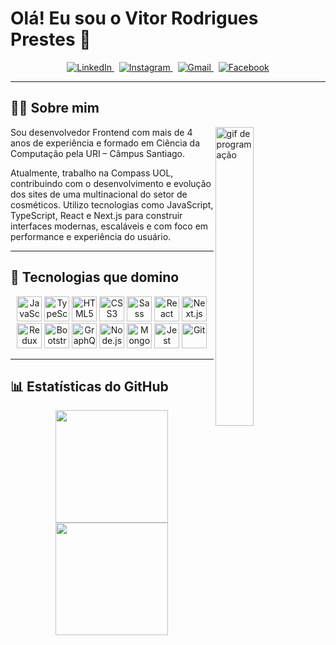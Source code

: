 # Olá! Eu sou o Vitor Rodrigues Prestes 👋

[comment]: <> (ÁREA DE CONTATO)
<p align="center">
  <a href="https://www.linkedin.com/in/prestesvitor" target="_blank">
    <img src="https://img.shields.io/badge/LinkedIn-Vitor%20Prestes-0A66C2?style=flat&logo=linkedin&logoColor=white" alt="LinkedIn" />
  </a>
  &nbsp;
  <a href="https://www.instagram.com/vitorprestez/" target="_blank">
    <img src="https://img.shields.io/badge/Instagram-@vitorprestez_-E4405F?style=flat&logo=instagram&logoColor=white" alt="Instagram" />
  </a>
  &nbsp;
  <a href="mailto:vitorprestesdev@gmail.com" target="_blank">
    <img src="https://img.shields.io/badge/Gmail-vitorprestesdev@gmail.com-D14836?style=flat&logo=gmail&logoColor=white" alt="Gmail" />
  </a>
  &nbsp;
  <a href="https://www.facebook.com/vitorprestez/" target="_blank">
    <img src="https://img.shields.io/badge/Facebook-Vitor%20Prestes-1877F2?style=flat&logo=facebook&logoColor=white" alt="Facebook" />
  </a>
</p>


---

## 👨‍💻 Sobre mim

<img align="right" width="35%" src="https://raw.githubusercontent.com/gist/patevs/b007a0e98fb216438d4cbf559fac4166/raw/88f20c9d749d756be63f22b09f3c4ac570bc5101/programming.gif" alt="gif de programação">

Sou desenvolvedor Frontend com mais de 4 anos de experiência e formado em Ciência da Computação pela URI – Câmpus Santiago.

Atualmente, trabalho na Compass UOL, contribuindo com o desenvolvimento e evolução dos sites de uma multinacional do setor de cosméticos. Utilizo tecnologias como JavaScript, TypeScript, React e Next.js para construir interfaces modernas, escaláveis e com foco em performance e experiência do usuário.

---

## 🚀 Tecnologias que domino

<div>
  <p align="center">
    <img width="40" src="https://cdn.jsdelivr.net/gh/devicons/devicon/icons/javascript/javascript-plain.svg" alt="JavaScript" />
    <img width="40" src="https://cdn.jsdelivr.net/gh/devicons/devicon/icons/typescript/typescript-plain.svg" alt="TypeScript" />
    <img width="40" src="https://cdn.jsdelivr.net/gh/devicons/devicon/icons/html5/html5-plain-wordmark.svg" alt="HTML5" />
    <img width="40" src="https://cdn.jsdelivr.net/gh/devicons/devicon/icons/css3/css3-plain-wordmark.svg" alt="CSS3" />
    <img width="40" src="https://cdn.jsdelivr.net/gh/devicons/devicon/icons/sass/sass-original.svg" alt="Sass" />
    <img width="40" src="https://cdn.jsdelivr.net/gh/devicons/devicon/icons/react/react-original.svg" alt="React" />
    <img width="40" src="https://cdn.jsdelivr.net/gh/devicons/devicon/icons/nextjs/nextjs-original.svg" alt="Next.js" />
    <img width="40" src="https://cdn.jsdelivr.net/gh/devicons/devicon/icons/redux/redux-original.svg" alt="Redux" />
    <img width="40" src="https://cdn.jsdelivr.net/gh/devicons/devicon/icons/bootstrap/bootstrap-plain.svg" alt="Bootstrap" />
    <img width="40" src="https://cdn.jsdelivr.net/gh/devicons/devicon/icons/graphql/graphql-plain.svg" alt="GraphQL" />
    <img width="40" src="https://cdn.jsdelivr.net/gh/devicons/devicon/icons/nodejs/nodejs-original-wordmark.svg" alt="Node.js" />
    <img width="40" src="https://cdn.jsdelivr.net/gh/devicons/devicon/icons/mongodb/mongodb-plain-wordmark.svg" alt="MongoDB" />
    <img width="40" src="https://cdn.jsdelivr.net/gh/devicons/devicon/icons/jest/jest-plain.svg" alt="Jest" />
    <img width="40" src="https://cdn.jsdelivr.net/gh/devicons/devicon/icons/git/git-original.svg" alt="Git" />
  </p>
</div>


---

## 📊 Estatísticas do GitHub

<p align="center">
 <img height="180em" src="https://github-readme-stats.vercel.app/api?username=vitorprestez&show_icons=true&theme=tokyonight&hide_border=true"/>
 <img height="180em" src="https://github-readme-stats.vercel.app/api/top-langs/?username=vitorprestez&layout=compact&theme=tokyonight&hide_border=true"/>
</p>
